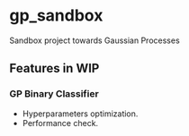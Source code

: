 # gp_sandbox 
Sandbox project towards Gaussian Processes

## Features in WIP 

### GP Binary Classifier

- Hyperparameters optimization.
- Performance check.
